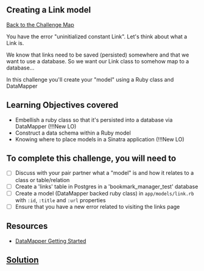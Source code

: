 ## Creating a Link model

[Back to the Challenge Map](0_challenge_map.md)

You have the error "uninitialized constant Link". Let's think about what a Link is.

We know that links need to be saved (persisted) somewhere and that we want to use a database. So we want our Link class to somehow map to a database...

In this challenge you'll create your "model" using a Ruby class and DataMapper

## Learning Objectives covered

* Embellish a ruby class so that it's persisted into a database via DataMapper (!!!New LO)
* Construct a data schema within a Ruby model
* Knowing where to place models in a Sinatra application (!!!New LO)

## To complete this challenge, you will need to

- [ ] Discuss with your pair partner what a "model" is and how it relates to a class or table/relation
- [ ] Create a 'links' table in Postgres in a 'bookmark_manager_test' database
- [ ] Create a model (DataMapper backed ruby class) in `app/models/link.rb` with `:id`, `:title` and `:url` properties
- [ ] Ensure that you have a new error related to visiting the links page

## Resources

* [DataMapper Getting Started](http://datamapper.org/getting-started.html)

## [Solution](solutions/09.md)
